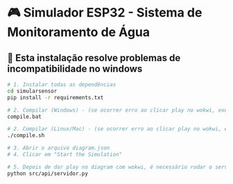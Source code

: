 # 🎮 Simulador ESP32 - Sistema de Monitoramento de Água

## 🚀 Esta instalação resolve problemas de incompatibilidade no windows

```bash
# 1. Instalar todas as dependências
cd simularsensor
pip install -r requirements.txt

# 2. Compilar (Windows) - (se ocorrer erro ao clicar play no wokwi, execute o comando abaixo)
compile.bat

# 2. Compilar (Linux/Mac) - (se ocorrer erro ao clicar play no wokwi, execute o comando abaixo)
./compile.sh

# 3. Abrir o arquivo diagram.json
# 4. Clicar em "Start the Simulation"

# 5. Depois de dar play no diagram com wokwi, é necessário rodar o servidor local que irá receber dados dos sensores emulados 
python src/api/servidor.py
